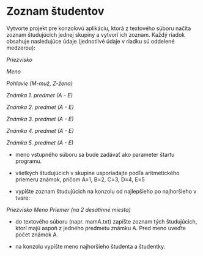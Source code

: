 # Zoznam študentov

Vytvorte projekt pre konzolovú aplikáciu, ktorá z textového súboru načíta zoznam študujúcich jednej skupiny a vytvorí ich zoznam. Každý riadok obsahuje nasledujúce údaje  (jednotlivé údaje v riadku sú oddelené medzerou): 

*Priezvisko*

*Meno*

*Pohlavie (M-muž, Z-žena)*

*Známka 1. predmet (A - E)*

*Známka 2. predmet (A - E)*

*Známka 3. predmet (A - E)*

*Známka 4. predmet (A - E)*

*Známka 5. predmet (A - E)*
		
- meno vstupného súboru sa bude zadávať ako parameter štartu programu.

- všetkých študujúcich v skupine usporiadajte podľa aritmetického priemeru známok, pričom A=1, B=2, C=3, D=4, E=5 

- vypíšte zoznam študujúcich na konzolu od najlepšieho po najhoršieho v tvare:

*Priezvisko Meno Priemer (na 2 desatinné miesta)*

- do textového súboru (napr. mamA.txt) zapíšte zoznam tých študujúcich, ktorí majú aspoň z jedného predmetu známku A. Pred meno uveďte počet známok A.

- na konzolu vypíšte meno najhoršieho študenta a študentky.